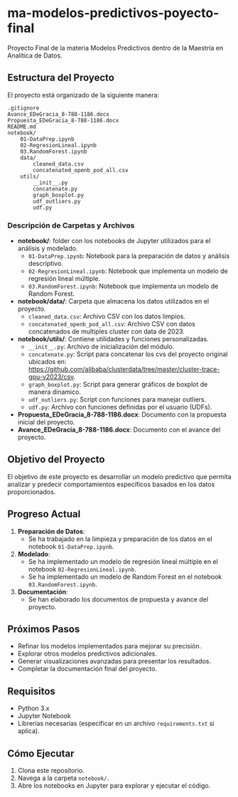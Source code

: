 # ma-modelos-predictivos-poyecto-final

Proyecto Final de la materia Modelos Predictivos dentro de la Maestría en Analítica de Datos.

## Estructura del Proyecto

El proyecto está organizado de la siguiente manera:

```
.gitignore
Avance_EDeGracia_8-788-1186.docx
Propuesta_EDeGracia_8-788-1186.docx
README.md
notebook/
    01-DataPrep.ipynb
    02-RegresionLineal.ipynb
    03.RandomForest.ipynb
    data/
        cleaned_data.csv
        concatenated_openb_pod_all.csv
    utils/
        __init__.py
        concatenate.py
        graph_boxplot.py
        udf_outliers.py
        udf.py
```

### Descripción de Carpetas y Archivos

- **notebook/**: folder con los notebooks de Jupyter utilizados para el análisis y modelado.
  - `01-DataPrep.ipynb`: Notebook para la preparación de datos y análisis descriptivo.
  - `02-RegresionLineal.ipynb`: Notebook que implementa un modelo de regresión lineal múltiple.
  - `03.RandomForest.ipynb`: Notebook que implementa un modelo de Random Forest.
- **notebook/data/**: Carpeta que almacena los datos utilizados en el proyecto.
  - `cleaned_data.csv`: Archivo CSV con los datos limpios.
  - `concatenated_openb_pod_all.csv`: Archivo CSV con datos concatenados de multiples cluster con data de 2023.
- **notebook/utils/**: Contiene utilidades y funciones personalizadas.
  - `__init__.py`: Archivo de inicialización del módulo.
  - `concatenate.py`: Script para concatenar los cvs del proyecto original ubicados en: https://github.com/alibaba/clusterdata/tree/master/cluster-trace-gpu-v2023/csv.
  - `graph_boxplot.py`: Script para generar gráficos de boxplot de manera dinamico.
  - `udf_outliers.py`: Script con funciones para manejar outliers.
  - `udf.py`: Archivo con funciones definidas por el usuario (UDFs).
- **Propuesta_EDeGracia_8-788-1186.docx**: Documento con la propuesta inicial del proyecto.
- **Avance_EDeGracia_8-788-1186.docx**: Documento con el avance del proyecto.

## Objetivo del Proyecto

El objetivo de este proyecto es desarrollar un modelo predictivo que permita analizar y predecir comportamientos específicos basados en los datos proporcionados.

## Progreso Actual

1. **Preparación de Datos**: 
   - Se ha trabajado en la limpieza y preparación de los datos en el notebook `01-DataPrep.ipynb`.
2. **Modelado**: 
   - Se ha implementado un modelo de regresión lineal múltiple en el notebook `02-RegresionLineal.ipynb`.
   - Se ha implementado un modelo de Random Forest en el notebook `03.RandomForest.ipynb`.
3. **Documentación**: 
   - Se han elaborado los documentos de propuesta y avance del proyecto.

## Próximos Pasos

- Refinar los modelos implementados para mejorar su precisión.
- Explorar otros modelos predictivos adicionales.
- Generar visualizaciones avanzadas para presentar los resultados.
- Completar la documentación final del proyecto.

## Requisitos

- Python 3.x
- Jupyter Notebook
- Librerías necesarias (especificar en un archivo `requirements.txt` si aplica).

## Cómo Ejecutar

1. Clona este repositorio.
2. Navega a la carpeta `notebook/`.
3. Abre los notebooks en Jupyter para explorar y ejecutar el código.